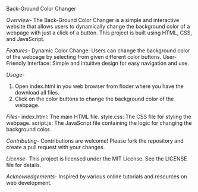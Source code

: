 Back-Ground Color Changer

*Overview-*
The Back-Ground Color Changer is a simple and interactive website that allows users to dynamically change the background color of a webpage with just a click of a button. This project is built using HTML, CSS, and JavaScript.

*Features-*
Dynamic Color Change: Users can change the background color of the webpage by selecting from given different color buttons.
User-Friendly Interface: Simple and intuitive design for easy navigation and use.

*Usage-*
1) Open index.html in you web browser from floder where you have the download all files.
2) Click on the color buttons to change the background color of the webpage.

*Files-*
index.html: The main HTML file.
style.css: The CSS file for styling the webpage.
script.js: The JavaScript file containing the logic for changing the background color.

*Contributing-*
Contributions are welcome! Please fork the repository and create a pull request with your changes.

*License-*
This project is licensed under the MIT License. See the LICENSE file for details.

*Acknowledgements-*
Inspired by various online tutorials and resources on web development.
